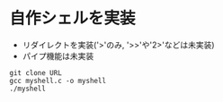 # 自作シェルを実装
* リダイレクトを実装('>'のみ, '>>'や'2>'などは未実装)
* パイプ機能は未実装

```
git clone URL
gcc myshell.c -o myshell
./myshell
```
